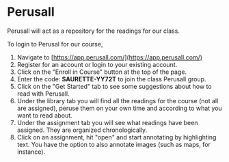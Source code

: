 # Perusall

Perusall will act as a repository for the readings for our class.

To login to Perusal for our course,

1. Navigate to [https://app.perusall.com/](https://app.perusall.com/)​
2. Register for an account or login to your existing account.
3. Click on the "Enroll in Course" button at the top of the page.&#x20;
4. Enter the code: **SAURETTE-YY72T** to join the class Perusall group.
5. Click on the "Get Started" tab to see some suggestions about how to read with Perusall.
6. Under the library tab you will find all the readings for the course (not all are assigned), peruse them on your own time and according to what you want to read about.&#x20;
7. Under the assignment tab you will see what readings have been assigned. They are organized chronologically.&#x20;
8. Click on an assignment, hit "open" and start annotating by highlighting text. You have the option to also annotate images (such as maps, for instance).&#x20;
